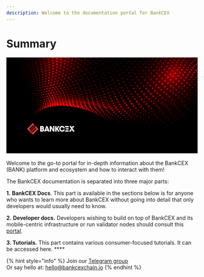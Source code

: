 ```yaml
---
description: Welcome to the documentation portal for BankCEX
---
```


# Summary

![](<.gitbook/assets/docs_1500x500.png>)

Welcome to the go-to portal for in-depth information about the BankCEX (BANK) platform and ecosystem and how to interact with them!

The BankCEX documentation is separated into three major parts:

**1.** **BankCEX Docs**. This part is available in the sections below is for anyone who wants to learn more about BankCEX without going into detail that only developers would usually need to know.

**2.** **Developer docs.** Developers wishing to build on top of BankCEX and its mobile-centric infrastructure or run validator nodes should consult this [portal](https://developers.bankcexchain.io).&#x20;

**3. Tutorials.** This part contains various consumer-focused tutorials. It can be accessed here. **** &#x20;

{% hint style="info" %}
Join our [Telegram group](https://t.me/)\
Or say hello at: hello@bankcexchain.io
{% endhint %}
